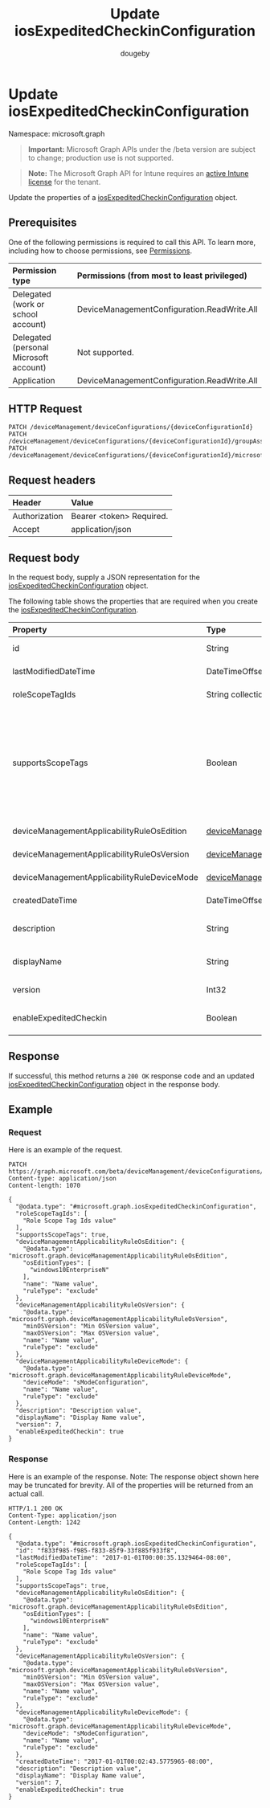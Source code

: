 ﻿---
title: "Update iosExpeditedCheckinConfiguration"
description: "Update the properties of a iosExpeditedCheckinConfiguration object."
author: "dougeby"
localization_priority: Normal
ms.prod: "intune"
doc_type: apiPageType
---

# Update iosExpeditedCheckinConfiguration

Namespace: microsoft.graph

> **Important:** Microsoft Graph APIs under the /beta version are subject to change; production use is not supported.

> **Note:** The Microsoft Graph API for Intune requires an [active Intune license](https://go.microsoft.com/fwlink/?linkid=839381) for the tenant.

Update the properties of a [iosExpeditedCheckinConfiguration](../resources/intune-deviceconfig-iosexpeditedcheckinconfiguration.md) object.

## Prerequisites

One of the following permissions is required to call this API. To learn more, including how to choose permissions, see [Permissions](/graph/permissions-reference).

| Permission type                        | Permissions (from most to least privileged) |
| :------------------------------------- | :------------------------------------------ |
| Delegated (work or school account)     | DeviceManagementConfiguration.ReadWrite.All |
| Delegated (personal Microsoft account) | Not supported.                              |
| Application                            | DeviceManagementConfiguration.ReadWrite.All |

## HTTP Request

<!-- {
  "blockType": "ignored"
}
-->

```http
PATCH /deviceManagement/deviceConfigurations/{deviceConfigurationId}
PATCH /deviceManagement/deviceConfigurations/{deviceConfigurationId}/groupAssignments/{deviceConfigurationGroupAssignmentId}/deviceConfiguration
PATCH /deviceManagement/deviceConfigurations/{deviceConfigurationId}/microsoft.graph.windowsDomainJoinConfiguration/networkAccessConfigurations/{deviceConfigurationId}
```

## Request headers

| Header        | Value                          |
| :------------ | :----------------------------- |
| Authorization | Bearer &lt;token&gt; Required. |
| Accept        | application/json               |

## Request body

In the request body, supply a JSON representation for the [iosExpeditedCheckinConfiguration](../resources/intune-deviceconfig-iosexpeditedcheckinconfiguration.md) object.

The following table shows the properties that are required when you create the [iosExpeditedCheckinConfiguration](../resources/intune-deviceconfig-iosexpeditedcheckinconfiguration.md).

| Property                                    | Type                                                                                                                           | Description                                                                                                                                                                                                                                                                                                                                                                                                                                                                                 |
| :------------------------------------------ | :----------------------------------------------------------------------------------------------------------------------------- | :------------------------------------------------------------------------------------------------------------------------------------------------------------------------------------------------------------------------------------------------------------------------------------------------------------------------------------------------------------------------------------------------------------------------------------------------------------------------------------------ |
| id                                          | String                                                                                                                         | Key of the entity. Inherited from [deviceConfiguration](../resources/intune-shared-deviceconfiguration.md)                                                                                                                                                                                                                                                                                                                                                                                  |
| lastModifiedDateTime                        | DateTimeOffset                                                                                                                 | DateTime the object was last modified. Inherited from [deviceConfiguration](../resources/intune-shared-deviceconfiguration.md)                                                                                                                                                                                                                                                                                                                                                              |
| roleScopeTagIds                             | String collection                                                                                                              | List of Scope Tags for this Entity instance. Inherited from [deviceConfiguration](../resources/intune-shared-deviceconfiguration.md)                                                                                                                                                                                                                                                                                                                                                        |
| supportsScopeTags                           | Boolean                                                                                                                        | Indicates whether or not the underlying Device Configuration supports the assignment of scope tags. Assigning to the ScopeTags property is not allowed when this value is false and entities will not be visible to scoped users. This occurs for Legacy policies created in Silverlight and can be resolved by deleting and recreating the policy in the Azure Portal. This property is read-only. Inherited from [deviceConfiguration](../resources/intune-shared-deviceconfiguration.md) |
| deviceManagementApplicabilityRuleOsEdition  | [deviceManagementApplicabilityRuleOsEdition](../resources/intune-deviceconfig-devicemanagementapplicabilityruleosedition.md)   | The OS edition applicability for this Policy. Inherited from [deviceConfiguration](../resources/intune-shared-deviceconfiguration.md)                                                                                                                                                                                                                                                                                                                                                       |
| deviceManagementApplicabilityRuleOsVersion  | [deviceManagementApplicabilityRuleOsVersion](../resources/intune-deviceconfig-devicemanagementapplicabilityruleosversion.md)   | The OS version applicability rule for this Policy. Inherited from [deviceConfiguration](../resources/intune-shared-deviceconfiguration.md)                                                                                                                                                                                                                                                                                                                                                  |
| deviceManagementApplicabilityRuleDeviceMode | [deviceManagementApplicabilityRuleDeviceMode](../resources/intune-deviceconfig-devicemanagementapplicabilityruledevicemode.md) | The device mode applicability rule for this Policy. Inherited from [deviceConfiguration](../resources/intune-shared-deviceconfiguration.md)                                                                                                                                                                                                                                                                                                                                                 |
| createdDateTime                             | DateTimeOffset                                                                                                                 | DateTime the object was created. Inherited from [deviceConfiguration](../resources/intune-shared-deviceconfiguration.md)                                                                                                                                                                                                                                                                                                                                                                    |
| description                                 | String                                                                                                                         | Admin provided description of the Device Configuration. Inherited from [deviceConfiguration](../resources/intune-shared-deviceconfiguration.md)                                                                                                                                                                                                                                                                                                                                             |
| displayName                                 | String                                                                                                                         | Admin provided name of the device configuration. Inherited from [deviceConfiguration](../resources/intune-shared-deviceconfiguration.md)                                                                                                                                                                                                                                                                                                                                                    |
| version                                     | Int32                                                                                                                          | Version of the device configuration. Inherited from [deviceConfiguration](../resources/intune-shared-deviceconfiguration.md)                                                                                                                                                                                                                                                                                                                                                                |
| enableExpeditedCheckin                      | Boolean                                                                                                                        | Gets or sets whether to enable expedited device check-ins. Inherited from [appleExpeditedCheckinConfigurationBase](../resources/intune-deviceconfig-appleexpeditedcheckinconfigurationbase.md)                                                                                                                                                                                                                                                                                              |

## Response

If successful, this method returns a `200 OK` response code and an updated [iosExpeditedCheckinConfiguration](../resources/intune-deviceconfig-iosexpeditedcheckinconfiguration.md) object in the response body.

## Example

### Request

Here is an example of the request.

```http
PATCH https://graph.microsoft.com/beta/deviceManagement/deviceConfigurations/{deviceConfigurationId}
Content-type: application/json
Content-length: 1070

{
  "@odata.type": "#microsoft.graph.iosExpeditedCheckinConfiguration",
  "roleScopeTagIds": [
    "Role Scope Tag Ids value"
  ],
  "supportsScopeTags": true,
  "deviceManagementApplicabilityRuleOsEdition": {
    "@odata.type": "microsoft.graph.deviceManagementApplicabilityRuleOsEdition",
    "osEditionTypes": [
      "windows10EnterpriseN"
    ],
    "name": "Name value",
    "ruleType": "exclude"
  },
  "deviceManagementApplicabilityRuleOsVersion": {
    "@odata.type": "microsoft.graph.deviceManagementApplicabilityRuleOsVersion",
    "minOSVersion": "Min OSVersion value",
    "maxOSVersion": "Max OSVersion value",
    "name": "Name value",
    "ruleType": "exclude"
  },
  "deviceManagementApplicabilityRuleDeviceMode": {
    "@odata.type": "microsoft.graph.deviceManagementApplicabilityRuleDeviceMode",
    "deviceMode": "sModeConfiguration",
    "name": "Name value",
    "ruleType": "exclude"
  },
  "description": "Description value",
  "displayName": "Display Name value",
  "version": 7,
  "enableExpeditedCheckin": true
}
```

### Response

Here is an example of the response. Note: The response object shown here may be truncated for brevity. All of the properties will be returned from an actual call.

```http
HTTP/1.1 200 OK
Content-Type: application/json
Content-Length: 1242

{
  "@odata.type": "#microsoft.graph.iosExpeditedCheckinConfiguration",
  "id": "f833f985-f985-f833-85f9-33f885f933f8",
  "lastModifiedDateTime": "2017-01-01T00:00:35.1329464-08:00",
  "roleScopeTagIds": [
    "Role Scope Tag Ids value"
  ],
  "supportsScopeTags": true,
  "deviceManagementApplicabilityRuleOsEdition": {
    "@odata.type": "microsoft.graph.deviceManagementApplicabilityRuleOsEdition",
    "osEditionTypes": [
      "windows10EnterpriseN"
    ],
    "name": "Name value",
    "ruleType": "exclude"
  },
  "deviceManagementApplicabilityRuleOsVersion": {
    "@odata.type": "microsoft.graph.deviceManagementApplicabilityRuleOsVersion",
    "minOSVersion": "Min OSVersion value",
    "maxOSVersion": "Max OSVersion value",
    "name": "Name value",
    "ruleType": "exclude"
  },
  "deviceManagementApplicabilityRuleDeviceMode": {
    "@odata.type": "microsoft.graph.deviceManagementApplicabilityRuleDeviceMode",
    "deviceMode": "sModeConfiguration",
    "name": "Name value",
    "ruleType": "exclude"
  },
  "createdDateTime": "2017-01-01T00:02:43.5775965-08:00",
  "description": "Description value",
  "displayName": "Display Name value",
  "version": 7,
  "enableExpeditedCheckin": true
}
```
